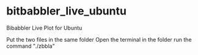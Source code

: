 # bitbabbler_live_ubuntu
Bibabbler Live Plot for Ubuntu

Put the two files in the same folder
Open the terminal in the folder
run the command "./zbbla" 
